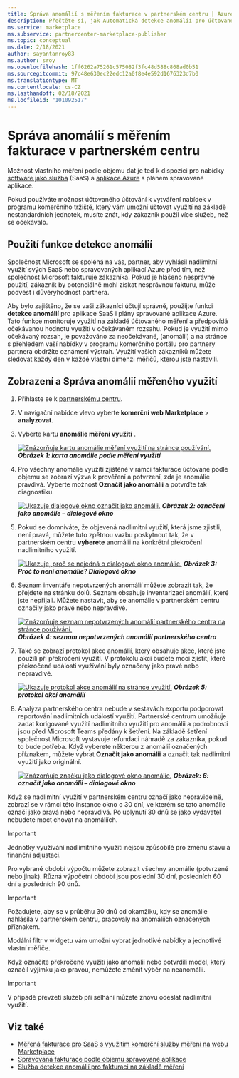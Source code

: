 ```yaml
---
title: Správa anomálií s měřením fakturace v partnerském centru | Azure Marketplace
description: Přečtěte si, jak Automatická detekce anomálií pro účtované náklady pomáhá zajistit, aby se vaši zákazníci správně účtovali na měřené využití vašich komerčních nabídek na webu Marketplace.
ms.service: marketplace
ms.subservice: partnercenter-marketplace-publisher
ms.topic: conceptual
ms.date: 2/18/2021
author: sayantanroy83
ms.author: sroy
ms.openlocfilehash: 1ff6262a75261c575082f3fc48d588c868ad0b51
ms.sourcegitcommit: 97c48e630ec22edc12a0f8e4e592d1676323d7b0
ms.translationtype: MT
ms.contentlocale: cs-CZ
ms.lasthandoff: 02/18/2021
ms.locfileid: "101092517"
---
```

# <a name="manage-metered-billing-anomalies-in-partner-center"></a>Správa anomálií s měřením fakturace v partnerském centru

Možnost vlastního měření podle objemu dat je teď k dispozici pro nabídky [software jako služba](plan-saas-offer.md) (SaaS) a [aplikace Azure](plan-azure-application-offer.md#types-of-plans) s plánem spravované aplikace.

Pokud používáte možnost účtovaného účtování k vytváření nabídek v programu komerčního tržiště, který vám umožní účtovat využití na základě nestandardních jednotek, musíte znát, kdy zákazník použil více služeb, než se očekávalo.

## <a name="use-the-anomaly-detection-feature"></a>Použití funkce detekce anomálií

Společnost Microsoft se spoléhá na vás, partner, aby vyhlásil nadlimitní využití svých SaaS nebo spravovaných aplikací Azure před tím, než společnost Microsoft fakturuje zákazníka. Pokud je hlášeno nesprávné použití, zákazník by potenciálně mohl získat nesprávnou fakturu, může podvést i důvěryhodnost partnera.

Aby bylo zajištěno, že se vaši zákazníci účtují správně, použijte funkci **detekce anomálií** pro aplikace SaaS i plány spravované aplikace Azure. Tato funkce monitoruje využití na základě účtovaného měření a předpovídá očekávanou hodnotu využití v očekávaném rozsahu. Pokud je využití mimo očekávaný rozsah, je považováno za neočekávané, (anomálii) a na stránce s přehledem vaší nabídky v programu komerčního portálu pro partnery partnera obdržíte oznámení výstrah. Využití vašich zákazníků můžete sledovat každý den v každé vlastní dimenzi měřičů, kterou jste nastavili.

## <a name="view-and-manage-metered-usage-anomalies"></a>Zobrazení a Správa anomálií měřeného využití

1. Přihlaste se k [partnerskému centru](https://partner.microsoft.com/dashboard/home).
1. V navigační nabídce vlevo vyberte **komerční web Marketplace**  >  **analyzovat**.
1. Vyberte kartu **anomálie měření využití** .

    [![Znázorňuje kartu anomálie měření využití na stránce používání.](./media/anomaly-detection/metered-usage-anomalies.png)](./media/anomaly-detection/metered-usage-anomalies.png#lightbox)
    ***Obrázek 1: karta anomálie podle měření využití***

1. Pro všechny anomálie využití zjištěné v rámci fakturace účtované podle objemu se zobrazí výzva k prověření a potvrzení, zda je anomálie pravdivá. Vyberte možnost **Označit jako anomálii** a potvrďte tak diagnostiku.

     [![Ukazuje dialogové okno označit jako anomálii.](./media/anomaly-detection/mark-as-anomaly.png)](./media/anomaly-detection/mark-as-anomaly.png#lightbox)
    ***Obrázek 2: označení jako anomálie – dialogové okno***

1. Pokud se domníváte, že objevená nadlimitní využití, která jsme zjistili, není pravá, můžete tuto zpětnou vazbu poskytnout tak, že v partnerském centru **vyberete** anomálii na konkrétní překročení nadlimitního využití.

    [![Ukazuje, proč se nejedná o dialogové okno anomálie.](./media/anomaly-detection/why-is-it-not-an-anomaly.png)](./media/anomaly-detection/why-is-it-not-an-anomaly.png#lightbox)
    ***Obrázek 3: Proč to není anomálie? Dialogové okno***

1. Seznam inventáře nepotvrzených anomálií můžete zobrazit tak, že přejdete na stránku dolů. Seznam obsahuje inventarizaci anomálií, které jste nepřijali. Můžete nastavit, aby se anomálie v partnerském centru označily jako pravé nebo nepravdivé.

   [![Znázorňuje seznam nepotvrzených anomálií partnerského centra na stránce používání.](./media/anomaly-detection/unacknowledged-anomalies.png)](./media/anomaly-detection/unacknowledged-anomalies.png#lightbox)
    ***Obrázek 4: seznam nepotvrzených anomálií partnerského centra***

1. Také se zobrazí protokol akce anomálií, který obsahuje akce, které jste použili při překročení využití. V protokolu akcí budete moci zjistit, které překročené události využívání byly označeny jako pravé nebo nepravdivé.

   [ ![ Ukazuje protokol akce anomálií na stránce využití.](./media/anomaly-detection/anomaly-action-log.png)](./media/anomaly-detection/anomaly-action-log.png#lightbox) 
    ***Obrázek 5: protokol akcí anomálií***

1. Analýza partnerského centra nebude v sestavách exportu podporovat reportování nadlimitních událostí využití. Partnerské centrum umožňuje zadat korigované využití nadlimitního využití pro anomálii a podrobnosti jsou před Microsoft Teams předány k šetření. Na základě šetření společnost Microsoft vystavuje refundaci náhradě za zákazníka, pokud to bude potřeba. Když vyberete některou z anomálií označených příznakem, můžete vybrat **Označit jako anomálii** a označit tak nadlimitní využití jako originální.

   [ ![ Znázorňuje značku jako dialogové okno anomálie.](./media/anomaly-detection/new-reported-usage.png)](./media/anomaly-detection/new-reported-usage.png#lightbox) 
    ***Obrázek: 6: označit jako anomálii – dialogové okno***

Když se nadlimitní využití v partnerském centru označí jako nepravidelně, zobrazí se v rámci této instance okno o 30 dní, ve kterém se tato anomálie označí jako pravá nebo nepravdivá. Po uplynutí 30 dnů se jako vydavatel nebudete moct chovat na anomáliích.

> [!IMPORTANT]
> Jednotky využívání nadlimitního využití nejsou způsobilé pro změnu stavu a finanční adjustaci.

Pro vybrané období výpočtu můžete zobrazit všechny anomálie (potvrzené nebo jinak). Různá výpočetní období jsou poslední 30 dní, posledních 60 dní a posledních 90 dnů.

> [!IMPORTANT]
> Požadujete, aby se v průběhu 30 dnů od okamžiku, kdy se anomálie nahlásila v partnerském centru, pracovaly na anomáliích označených příznakem.

Modální filtr v widgetu vám umožní vybrat jednotlivé nabídky a jednotlivé vlastní měřiče.

Když označíte překročené využití jako anomálii nebo potvrdili model, který označil výjimku jako pravou, nemůžete změnit výběr na neanomálii.

> [!IMPORTANT]
> V případě převzetí služeb při selhání můžete znovu odeslat nadlimitní využití.

## <a name="see-also"></a>Viz také
- [Měřená fakturace pro SaaS s využitím komerční služby měření na webu Marketplace](./partner-center-portal/saas-metered-billing.md)
- [Spravovaná fakturace podle objemu spravované aplikace](./partner-center-portal/azure-app-metered-billing.md)
- [Služba detekce anomálií pro fakturaci na základě měření](./partner-center-portal/anomaly-detection-service-for-metered-billing.md)
